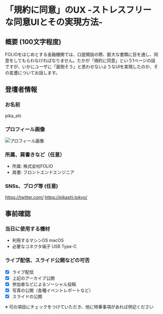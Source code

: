 # 「規約に同意」のUX -ストレスフリーな同意UIとその実現方法-

## 概要 (100文字程度)

FOLIOをはじめとする金融機関では、口座開設の際、膨大な書類に目を通し、同意をしてもらわなければなりません。たかが「規約に同意」という1ページの話ですが、いかにユーザに「面倒そう」と思わせないようなUIを実現したのか、その変遷についてお話します。

## 登壇者情報

### お名前 

pika_shi

### プロフィール画像

![プロフィール画像](https://d2v9k5u4v94ulw.cloudfront.net/small_light(dw=600,dh=600,da=s,ds=s,cw=600,ch=600,cc=FFFFFF)/assets/images/937847/original/71609845-7af1-430e-b30e-9b640ba5c7c9.png?1482470605)

### 所属、肩書きなど（任意）

- 所属: 株式会社FOLIO
- 肩書: フロントエンドエンジニア

### SNSs、ブログ等 (任意)

https://twitter.com/
https://pikashi.tokyo/

## 事前確認

### 当日に使用する機材

- 利用するマシンOS macOS
- 必要なコネクタ端子 USB Type-C

### ライブ配信、スライド公開などの可否

- [x] ライブ配信
- [x] 上記のアーカイブ公開
- [x] 参加者などによるソーシャル投稿
- [x] 写真の公開（各種イベントレポートなど）
- [x] スライドの公開

※ 可の項目にチェックをつけていただき、他に特筆事項があれば併記ください
